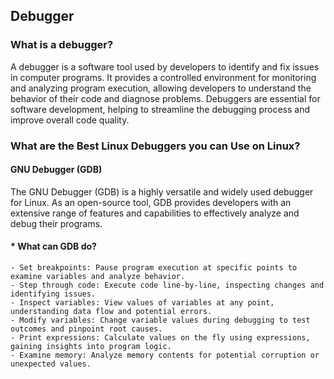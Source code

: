 ## Debugger ##
### What is a debugger? ###
  A debugger is a software tool used by developers to identify and fix issues in computer programs. It provides a controlled environment for monitoring and analyzing program execution, allowing developers to understand the behavior of their code and diagnose problems.
  Debuggers are essential for software development, helping to streamline the debugging process and improve overall code quality.
### What are the Best Linux Debuggers you can Use on Linux? ###
#### GNU Debugger (GDB) ####
The GNU Debugger (GDB) is a highly versatile and widely used debugger for Linux. As an open-source tool, GDB provides developers with an extensive range of features and capabilities to effectively analyze and debug their programs.
#### * What can GDB do? ####
    - Set breakpoints: Pause program execution at specific points to examine variables and analyze behavior.
    - Step through code: Execute code line-by-line, inspecting changes and identifying issues.
    - Inspect variables: View values of variables at any point, understanding data flow and potential errors.
    - Modify variables: Change variable values during debugging to test outcomes and pinpoint root causes.
    - Print expressions: Calculate values on the fly using expressions, gaining insights into program logic.
    - Examine memory: Analyze memory contents for potential corruption or unexpected values.

